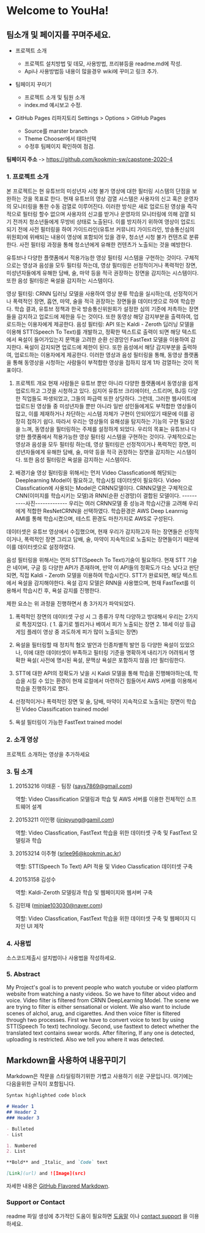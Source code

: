 # Welcome to YouHa! 



## 팀소개 및 페이지를 꾸며주세요.

- 프로젝트 소개
  - 프로젝트 설치방법 및 데모, 사용방법, 프리뷰등을 readme.md에 작성.
  - Api나 사용방법등 내용이 많을경우 wiki에 꾸미고 링크 추가.

- 팀페이지 꾸미기
  - 프로젝트 소개 및 팀원 소개
  - index.md 예시보고 수정.

- GitHub Pages 리파지토리 Settings > Options > GitHub Pages 
  - Source를 marster branch
  - Theme Chooser에서 태마선택
  - 수정후 팀페이지 확인하여 점검.

**팀페이지 주소** -> https://github.com/kookmin-sw/capstone-2020-4 


### 1. 프로젝트 소개

본 프로젝트는 현 유튜브의 미성년자 시청 불가 영상에 대한 필터링 시스템의 단점을 보완하는 것을 목표로 한다. 현재 유튜브의 영상 검열 시스템은 사용자의 신고 혹은 운영자의 모니터링을 통한 수동 검열로 이루어진다. 이러한 방식은 새로 업로드된 영상을 즉각적으로 필터링 할수 없으며 사용자의 신고를 받거나 운영자의 모니터링에 의해 검열 되기 전까지 청소년들에게 무방비 상태로 노출된다. 이를 방지하기 위하여 영상이 업로드되기 전에 사전 필터링을 하여 가이드라인(유튜브 커뮤니티 가이드라인, 방송통신심의위원회)에 위배되는 내용이 영상에 포함되어 있을 경우, 청소년 시청 불가 컨텐츠로 분류한다. 사전 필터링 과정을 통해 청소년에게 유해한 컨텐츠가 노출되는 것을 예방한다.  

유튜브나 다양한 플랫폼에서 적용가능한 영상 필터링 시스템을 구현하는 것이다. 구체적으로는 영상과 음성을 모두 필터링 하는데, 영상 필터링은 선정적이거나 폭력적인 장면, 미성년자들에게 유해한 담배, 술, 마약 등을 적극 권장하는 장면을 감지하는 시스템이다. 또한 음성 필터링은 욕설을 감지하는 시스템이다.

영상 필터링: CRNN 딥러닝 모델을 사용하여 영상 분류 학습을 실시하는데, 선정적이거나 폭력적인 장면, 흡연, 마약, 술을 적극 권장하는 장면들을 데이터셋으로 하여 학습한다. 학습 결과, 유튜브 정책과 한국 방송통신위원회가 설정한 심의 기준에 저촉하는 장면들을 감지하고 업로드에 제한을 두는 것이다. 또한 동영상 해당 감지부분을 출력하여, 업로드하는 이용자에게 제공한다.
음성 필터링: API 또는 Kaldi - Zeroth 딥러닝 모델을 이용해 STT(Speech To Text)를 개발하고, 정확한 텍스트로 출력이 되면 해당 텍스트에서 욕설이 들어가있는지 문맥을 고려한 순환 신경망인 FastText 모델을 이용하여 감지한다. 욕설이 감지되면 업로드에 제한이 된다. 또한 음성에서 해당 감지부분을 출력하여, 업로드하는 이용자에게 제공한다.
이러한 영상과 음성 필터링을 통해, 동영상 플랫폼을 통해 동영상을 시청하는 사람들이 부적합한 영상을 접하지 않게 1차 검열하는 것이 목표이다.


1. 프로젝트 개요
현재 사람들은 유튜브 뿐만 아니라 다양한 플랫폼에서 동영상을 쉽게 업로드하고 그것을 시청하고 있다. 심지어 유튜브 크리에이터, 스트리머, BJ등 다양한 직업들도 파생되었고, 그들의 파급력 또한 상당하다. 그런데, 그러한 웹사이트에 업로드된 영상들 중 미성년자들 뿐만 아니라 일반 성인들에게도 부적합한 영상들이 많고, 이를 제재하거나 차단하는 시스템 자체가 구현이 안되어있기 때문에 이를 굉장히 접하기 쉽다. 따라서 우리는 영상들의 유해성을 탐지하는 기능의 구현 필요성을 느껴, 동영상을 필터링하는 주제를 설정하게 되었다. 우리의 목표는 유튜브나 다양한 플랫폼에서 적용가능한 영상 필터링 시스템을 구현하는 것이다. 구체적으로는 영상과 음성을 모두 필터링 하는데, 영상 필터링은 선정적이거나 폭력적인 장면, 미성년자들에게 유해한 담배, 술, 마약 등을 적극 권장하는 장면을 감지하는 시스템이다. 또한 음성 필터링은 욕설을 감지하는 시스템이다.

2. 배경기술
영상 필터링을 위해서는 먼저 Video Classfication에 해당되는 Deeplearning Model이 필요하고, 학습시킬 데이터셋이 필요하다. Video Classfication에 사용되는 Model은 CRNN모델이다. CRNN모델은 구체적으로 CNN(이미지를 학습시키는 모델)과 RNN(순환 신경망)이 결합된 모델이다. ----------사진------------- 우리는 여러 CRNN모델 중 성능과 학습시간을 고려해 우리에게 적합한 ResNetCRNN을 선택하였다. 학습환경은 AWS Deep Leanrnig AMI를 통해 학습시켰으며, 테스트 환경도 마찬가지로 AWS로 구성된다.

데이터셋은 유튜브 영상에서 수집했으며, 현재 우리가 감지하고자 하는 장면들은 선정적이거나, 폭력적인 장면 그리고 담배, 술, 마약이 지속적으로 노출되는 장면들이기 때문에 이를 데이터셋으로 설정하였다. 

음성 필터링을 위해서는 먼저 STT(Speech To Text)기술이 필요하다. 현재 STT 기술은 네이버, 구글 등 다양한 API가 존재하며, 만약 이 API들의 정확도가 다소 낮다고 판단되면, 직접 Kaldi - Zeroth 모델을 이용하여 학습시킨다. STT가 완료되면, 해당 텍스트에서 욕설을 감지해야한다. 욕설 감지 모델은 RNN을 사용했으며, 현재 FastText를 이용해서 학습시킨 후, 욕설 감지를 진행한다.

제한 요소는 위 과정을 진행하면서 총 3가지가 파악되었다. 
1. 폭력적인 장면의 데이터셋 구성 시 그 종류가 무척 다양하고 방대해서 우리는 2가지로 특정지었다. ( 1. 흉기로 찔리거나 베여서 피가 노출되는 장면 2. 18세 이상 등급 게임 플레이 영상 중 과도하게 피가 많이 노출되는 장면)
2. 욕설을 필터링할 때 정치적 혐오 발언과 인종차별적 발언 등 다양한 욕설이 있었으나, 이에 대한 데이터셋이 부족하고 필터링 기준을 명확하게 내리기가 어려워서 명확한 욕설( 사전에 명시된 욕설, 문맥상 욕설은 포함하지 않음 )만 필터링한다.
3. STT에 대한 API의 정확도가 낮을 시 Kaldi 모델을 통해 학습을 진행해야하는데, 학습을 시킬 수 있는 환경이 현재 로컬에서 마련하긴 힘들어서 AWS 서버를 이용해서 학습을 진행하기로 했다.






1. 선정적이거나 폭력적인 장면 및 술, 담배, 마약이 지속적으로 노출되는 장면이 학습된 Video Classification trained model

2. 욕설 필터링이 가능한 FastText trained model

### 2. 소개 영상

프로젝트 소개하는 영상을 추가하세요

### 3. 팀 소개

1. 20153216 이태훈 - 팀장 (says7869@gmail.com)  

   역할: Video Classification 모델링과 학습 및 AWS 서버를 이용한 전체적인 소프트웨어 설계

2. 20153211 이인평 (jinipyung@gamil.com) 

   역할: Video Classfication, FastText 학습을 위한 데이터셋 구축 및 FastText 모델링과 학습

3. 20153214 이주형 (srlee96@kookmin.ac.kr) 

   역할: STT(Speech To Text) API 적용 및 Video Classfication 데이터셋 구축

4. 20153158 김성수

   역할: Kaldi-Zeroth 모델링과 학습 및 웹페이지와 웹서버 구축

5. 김민재 (minjae103030@naver.com)

   역할: Video Classfication, FastText 학습을 위한 데이터셋 구축 및 웹페이지 디자인 UI 제작

### 4. 사용법

소스코드제출시 설치법이나 사용법을 작성하세요.

### 5. Abstract

My Project's goal is to prevent people who watch youtube or video platform website from watching a nasty videos. So we have to filter about video and voice. Video filter is filtered from CRNN DeepLearning Model. The scene we are trying to filter is either sensational or violent. We also want to include scenes of alchol, arug, and cigarettes. And then voice filter  is filtered through two processes. First we have to convert voice to text by using STT(Speech To text) technology. Second, use fasttext to detect whether the translated text contains swear words. After filtering, If any one is detected, uploading is restricted. Also we tell you where it was detected.


## Markdown을 사용하여 내용꾸미기

Markdown은 작문을 스타일링하기위한 가볍고 사용하기 쉬운 구문입니다. 여기에는 다음을위한 규칙이 포함됩니다.

```markdown
Syntax highlighted code block

# Header 1
## Header 2
### Header 3

- Bulleted
- List

1. Numbered
2. List

**Bold** and _Italic_ and `Code` text

[Link](url) and ![Image](src)
```

자세한 내용은 [GitHub Flavored Markdown](https://guides.github.com/features/mastering-markdown/).

### Support or Contact

readme 파일 생성에 추가적인 도움이 필요하면 [도움말](https://help.github.com/articles/about-readmes/) 이나 [contact support](https://github.com/contact) 을 이용하세요.
